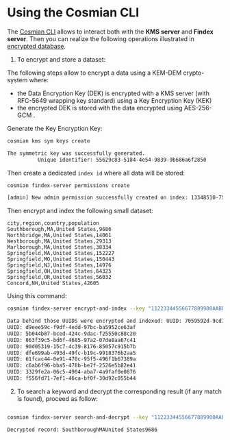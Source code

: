 # Using the Cosmian CLI

The [Cosmian CLI](/cosmian_cli) allows to interact both with the **KMS server** and **Findex server**. Then you can realize the following operations illustrated in [encrypted database](./database.md#how-to-securely-index-new-data).

1) To encrypt and store a dataset:

The following steps allow to encrypt a data using a KEM-DEM crypto-system where:

- the Data Encryption Key (DEK) is encrypted with a KMS server (with RFC-5649 wrapping key standard) using a Key Encryption Key (KEK)
- the encrypted DEK is stored with the data encrypted using AES-256-GCM .

Generate the Key Encryption Key:

```sh
cosmian kms sym keys create

The symmetric key was successfully generated.
          Unique identifier: 55629c83-5184-4e54-9839-9b686a6f2850
```

Then create a dedicated `index id` where all data will be stored:

```sh
cosmian findex-server permissions create

[admin] New admin permission successfully created on index: 13348510-75cd-436e-a9ff-60de66cac0d0
```

Then encrypt and index the following small dataset:

```csv
city,region,country,population
Southborough,MA,United States,9686
Northbridge,MA,United States,14061
Westborough,MA,United States,29313
Marlborough,MA,United States,38334
Springfield,MA,United States,152227
Springfield,MO,United States,150443
Springfield,NJ,United States,14976
Springfield,OH,United States,64325
Springfield,OR,United States,56032
Concord,NH,United States,42605
```

Using this command:

```sh
cosmian findex-server encrypt-and-index --key "11223344556677889900AABBCCDDEEFF" --label "My label" --index-id 13348510-75cd-436e-a9ff-60de66cac0d0 --csv test_data/datasets/smallpop.csv --kek-id 55629c83-5184-4e54-9839-9b686a6f2850

Data behind those UUIDS were encrypted and indexed: UUID: 7059592d-9cd7-46d6-9e4d-b26436430942
UUID: d9eee59c-f9df-4edd-97bc-ba5952ce63af
UUID: 5b044b87-bced-424c-9dac-f25550c88c20
UUID: 863f39c5-bd6f-4685-97a2-07de8aa67c41
UUID: 90d05319-15c7-4c39-8176-85057c915b7b
UUID: dfe699ab-493d-49fc-b19c-9918376b2aa5
UUID: 61fcac44-0e91-470c-95f5-496f1b67389a
UUID: c6ab6f96-bba5-478b-be7f-2526e5b82e41
UUID: 3329fe2a-06c5-4904-aba7-4a9faf0e0876
UUID: f556fd71-7ef1-46ca-bf0f-30d92c055b44
```

2) To search a keyword and decrypt the corresponding result (if any match is found), proceed as follow:

```sh

cosmian findex-server search-and-decrypt --key "11223344556677889900AABBCCDDEEFF" --label "My label" --index-id 13348510-75cd-436e-a9ff-60de66cac0d0 --kek-id 55629c83-5184-4e54-9839-9b686a6f2850 --keyword Southborough

Decrypted record: SouthboroughMAUnited States9686
```
